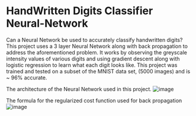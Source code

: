 # HandWritten Digits Classifier Neural-Network
Can a Neural Network be used to accurately classify handwritten digits?
This project uses a 3 layer Neural Network along with back propagation to address the aforementioned problem. It works by observing the greyscale intensity values of various digits and using gradient descent along with logistic regression to learn what each digit looks like. This project was trained and tested on a subset of the MNIST data set, (5000 images) and is ~ 96% accurate. 


The architecture of the Neural Network used in this project.
![image](https://user-images.githubusercontent.com/32972284/50938746-9d8ce180-1447-11e9-940b-aa607e9d216c.png)





The formula for the regularized cost function used for back propagation
![image](https://user-images.githubusercontent.com/32972284/50938786-cad98f80-1447-11e9-8321-772c2be46f41.png)

